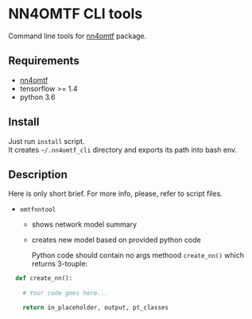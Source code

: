 # NN4OMTF CLI tools

Command line tools for [nn4omtf](https://github.com/jlysiak/fuw-nn4omtf) package.

## Requirements

* [nn4omtf](https://github.com/jlysiak/fuw-nn4omtf)
* tensorflow >= 1.4
* python 3.6

## Install

Just run `install` script.  
It creates `~/.nn4omtf_cli` directory and exports its path into bash env.

## Description

Here is only short brief. For more info, please, refer to script files.

* `omtfnntool`
  * shows network model summary
  * creates new model based on provided python code

      Python code should contain no args methood `create_nn()` which returns 3-touple:
```python
  def create_nn():
    
    # Your code goes here...

    return in_placeholder, output, pt_classes
```


